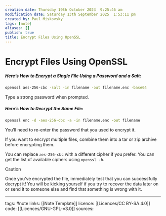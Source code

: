 ```yaml
---
creation date: Thursday 19th October 2023  9:25:46 am
modification date: Saturday 13th September 2025  1:53:11 pm
created by: Paul Miskovsky
tags: [note]
aliases: []
publish: true
title: Encrypt Files Using OpenSSL
---
```


# Encrypt Files Using OpenSSL

##### Here’s How to Encrypt a Single File Using a Password and a Salt:

```sh
openssl aes-256-cbc -salt -in filename -out filename.enc -base64
```

Type a strong password when prompted.

##### Here’s How to Decrypt the Same File:

```sh
openssl enc -d -aes-256-cbc -a -in filename.enc -out filename
```

You’ll need to re-enter the password that you used to encrypt it.

If you want to encrypt multiple files, combine them into a tar or zip archive before encrypting them.

You can replace `aes-256-cbc` with a different cipher if you prefer. You can get the list of available ciphers using `openssl -h`.

>[!caution]
>Once you’ve encrypted the file, immediately test that you can successfully decrypt it! You will be kicking yourself if you try to recover the data later on or send it to someone else and find that something is wrong with it.

---
tags: #note
links: [[Note Template]]
licence: [[Licences/CC BY-SA 4.0]]
code: [[Licences/GNU-GPL-v3.0]]
sources: 